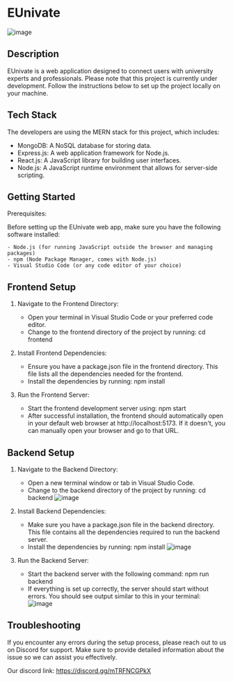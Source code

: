 # EUnivate
![image](https://github.com/user-attachments/assets/4f61ddeb-ce1f-4bbb-9879-7b91b70f4747)

## Description
EUnivate is a web application designed to connect users with university experts and professionals. Please note that this project is currently under development. Follow the instructions below to set up the project locally on your machine.

## Tech Stack
The developers are using the MERN stack for this project, which includes:

- MongoDB: A NoSQL database for storing data.
- Express.js: A web application framework for Node.js.
- React.js: A JavaScript library for building user interfaces.
- Node.js: A JavaScript runtime environment that allows for server-side scripting.

## Getting Started
Prerequisites:

Before setting up the EUnivate web app, make sure you have the following software installed:
   
    - Node.js (for running JavaScript outside the browser and managing packages)
    - npm (Node Package Manager, comes with Node.js)
    - Visual Studio Code (or any code editor of your choice)

## Frontend Setup
1. Navigate to the Frontend Directory:
    - Open your terminal in Visual Studio Code or your preferred code editor.
    - Change to the frontend directory of the project by running:
      cd frontend

2. Install Frontend Dependencies:
    - Ensure you have a package.json file in the frontend directory. This file lists all the dependencies needed for the frontend.
    - Install the dependencies by running:
      npm install

3. Run the Frontend Server:
    - Start the frontend development server using:
      npm start
    - After successful installation, the frontend should automatically open in your default web browser at http://localhost:5173. If it doesn't, you can manually open your browser and go to that URL.

## Backend Setup
1. Navigate to the Backend Directory:
    - Open a new terminal window or tab in Visual Studio Code.
    - Change to the backend directory of the project by running:
      cd backend
![image](https://github.com/user-attachments/assets/be0977ae-de25-4d02-8181-193f9e6f6ead)

2. Install Backend Dependencies:
    - Make sure you have a package.json file in the backend directory. This file contains all the dependencies required to run the backend server.
    - Install the dependencies by running:
      npm install
![image](https://github.com/user-attachments/assets/81055d05-b4c7-474d-9b67-d0810c0ddf13)

3. Run the Backend Server:
    - Start the backend server with the following command:
      npm run backend
    - If everything is set up correctly, the server should start without errors. You should see output similar to this in your terminal:
![image](https://github.com/user-attachments/assets/a7d294f5-6f02-4b6d-b3a9-5187b4330541)

## Troubleshooting
If you encounter any errors during the setup process, please reach out to us on Discord for support. Make sure to provide detailed information about the issue so we can assist you effectively.

Our discord link: https://discord.gg/mTRFNCGPkX


